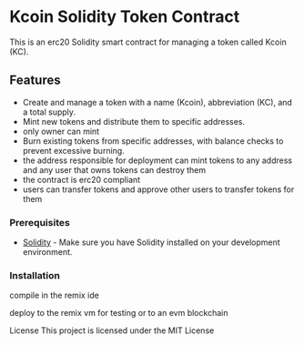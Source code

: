 # Kcoin Solidity Token Contract

This is an erc20 Solidity smart contract for managing a token called Kcoin (KC). 

## Features

- Create and manage a token with a name (Kcoin), abbreviation (KC), and a total supply.
- Mint new tokens and distribute them to specific addresses.
- only owner can mint
- Burn existing tokens from specific addresses, with balance checks to prevent excessive burning.
- the address responsible for deployment can mint tokens to any address and any user that owns tokens can destroy them
- the contract is erc20 compliant
- users can transfer tokens and approve other users to transfer tokens for them

### Prerequisites

- [Solidity](https://soliditylang.org/) - Make sure you have Solidity installed on your development environment.

### Installation

compile in the remix ide

deploy to the remix vm for testing or to an evm blockchain

License
This project is licensed under the MIT License 

